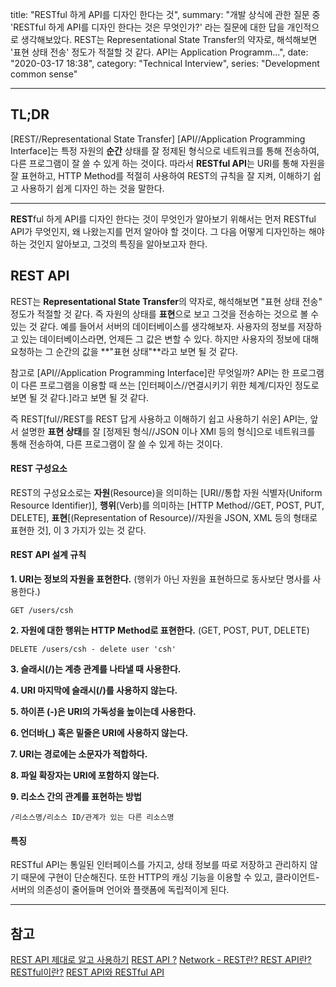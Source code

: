 title: "RESTful 하게 API를 디자인 한다는 것",
summary: "개발 상식에 관한 질문 중 'RESTful 하게 API를 디자인 한다는 것은 무엇인가?' 라는 질문에 대한 답을 개인적으로 생각해보았다. REST는 Representational State Transfer의 약자로, 해석해보면 '표현 상태 전송' 정도가 적절할 것 같다. API는 Application Programm...",
date: "2020-03-17 18:38",
category: "Technical Interview",
series: "Development common sense"

---

## TL;DR

[REST//Representational State Transfer]​ [API//Application Programming Interface]는 특정 자원의 **순간** 상태를 잘 정제된 형식으로 네트워크를 통해 전송하여, 다른 프로그램이 잘 쓸 수 있게 하는 것이다. 따라서 **RESTful API**는 URI를 통해 자원을 잘 표현하고, HTTP Method를 적절히 사용하여 REST의 규칙을 잘 지켜, 이해하기 쉽고 사용하기 쉽게 디자인 하는 것을 말한다.

---

**REST**ful 하게 API를 디자인 한다는 것이 무엇인가 알아보기 위해서는 먼저 RESTful API가 무엇인지, 왜 나왔는지를 먼저 알아야 할 것이다. 그 다음
어떻게 디자인하는 해야하는 것인지 알아보고, 그것의 특징을 알아보고자 한다.

## REST API

REST는 **Representational State Transfer**의 약자로, 해석해보면 "표현 상태 전송" 정도가 적절할 것 같다. 즉 자원의 상태를 **표현**으로 보고 그것을 전송하는 것으로 볼 수 있는 것 같다. 예를 들어서 서버의 데이터베이스를 생각해보자. 사용자의 정보를 저장하고 있는 데이터베이스라면, 언제든 그 값은 변할 수 있다. 하지만 사용자의 정보에 대해 요청하는 그 순간의 값을 **"표현 상태"**라고 보면 될 것 같다.

참고로 [API//Application Programming Interface]란 무엇일까? API는 한 프로그램이 다른 프로그램을 이용할 때 쓰는 [인터페이스//연결시키기 위한 체계/디자인 정도로 보면 될 것 같다.]라고 보면 될 것 같다.

즉 REST[ful//REST를 REST 답게 사용하고 이해하기 쉽고 사용하기 쉬운] API는, 앞서 설명한 **표현 상태**를 잘 [정제된 형식//JSON 이나 XMl 등의 형식]으로 네트워크를 통해 전송하여, 다른 프로그램이 잘 쓸 수 있게 하는 것이다.

#### REST 구성요소

REST의 구성요소로는 **자원**(Resource)을 의미하는 [URI//통합 자원 식별자(Uniform Resource Identifier)], **행위**(Verb)를 의미하는 [HTTP Method//GET, POST, PUT, DELETE], **표현**[(Representation of Resource)//자원을 JSON, XML 등의 형태로 표현한 것], 이 3 가지가 있는 것 같다.

#### REST API 설계 규칙

**1. URI는 정보의 자원을 표현한다.** (행위가 아닌 자원을 표현하므로 동사보단 명사를 사용한다.)

```
GET /users/csh
```

**2. 자원에 대한 행위는 HTTP Method로 표현한다.** (GET, POST, PUT, DELETE)

```
DELETE /users/csh - delete user 'csh'
```

**3. 슬래시(/)는 계층 관계를 나타낼 때 사용한다.**

**4. URI 마지막에 슬래시(/)를 사용하지 않는다.**

**5. 하이픈 (-)은 URI의 가독성을 높이는데 사용한다.**

**6. 언더바(\_) 혹은 밑줄은 URI에 사용하지 않는다.**

**7. URI는 경로에는 소문자가 적합하다.**

**8. 파일 확장자는 URI에 포함하지 않는다.**

**9. 리소스 간의 관계를 표현하는 방법**

```
/리소스명/리소스 ID/관계가 있는 다른 리소스명
```

#### 특징

RESTful API는 통일된 인터페이스를 가지고, 상태 정보를 따로 저장하고 관리하지 않기 때문에 구현이 단순해진다. 또한 HTTP의 캐싱 기능을 이용할 수 있고, 클라이언트-서버의 의존성이 줄어들며 언어와 플랫폼에 독립적이게 된다.

---

## 참고

[REST API 제대로 알고 사용하기](https://meetup.toast.com/posts/92)
[REST API ?](https://medium.com/@dydrlaks/rest-api-3e424716bab)
[Network - REST란? REST API란? RESTful이란?](https://gmlwjd9405.github.io/2018/09/21/rest-and-restful.html)
[REST API와 RESTful API](https://velog.io/@stampid/REST-API%EC%99%80-RESTful-API)
